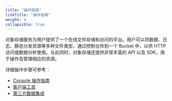 ```yaml
---
title: "操作指南"
linkTitle: "操作指南"
weight: 4
collapsible: true
---
```


对象存储服务为用户提供了一个在线文件存储和访问的平台。用户可以将数据、日志、静态分发资源等多种文件类型，通过控制台传到一个 Bucket 中，以供 HTTP 访问或数据分析使用。与此同时，对象存储还提供非常丰富的 API 以及 SDK，用于操作及管理相应的资源。

详细操作步骤可参考：
- [Console 操作指南](/storage/object-storage/manual/console/overview/)
- [客户端工具](/storage/object-storage/manual/tool/)
- [第三方数据集成](/storage/object-storage/manual/third_party_integration/)
